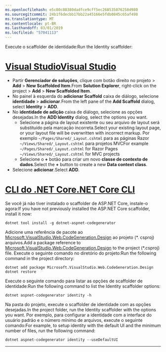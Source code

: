 ```yaml
---
ms.openlocfilehash: e5c80c80380dadfce9cff5ec268535076258d980
ms.sourcegitcommit: 24b1f6decbb17bb22a45166e5fdb0845c65af498
ms.translationtype: MT
ms.contentlocale: pt-BR
ms.lasthandoff: 03/01/2019
ms.locfileid: "57041113"
---
```

<span data-ttu-id="1e4c9-101">Execute o scaffolder de identidade:</span><span class="sxs-lookup"><span data-stu-id="1e4c9-101">Run the Identity scaffolder:</span></span>

# <a name="visual-studiotabvisual-studio"></a>[<span data-ttu-id="1e4c9-102">Visual Studio</span><span class="sxs-lookup"><span data-stu-id="1e4c9-102">Visual Studio</span></span>](#tab/visual-studio)

* <span data-ttu-id="1e4c9-103">Partir **Gerenciador de soluções**, clique com botão direito no projeto > **Add** > **New Scaffolded Item**.</span><span class="sxs-lookup"><span data-stu-id="1e4c9-103">From **Solution Explorer**, right-click on the project > **Add** > **New Scaffolded Item**.</span></span>
* <span data-ttu-id="1e4c9-104">No painel à esquerda do **adicionar Scaffold** caixa de diálogo, selecione **identidade** > **adicionar**.</span><span class="sxs-lookup"><span data-stu-id="1e4c9-104">From the left pane of the **Add Scaffold** dialog, select **Identity** > **ADD**.</span></span>
* <span data-ttu-id="1e4c9-105">No **identidade de adição** caixa de diálogo, selecione as opções desejadas.</span><span class="sxs-lookup"><span data-stu-id="1e4c9-105">In the **ADD Identity** dialog, select the options you want.</span></span>
  * <span data-ttu-id="1e4c9-106">Selecione a página de layout existente ou seu arquivo de layout será substituído pela marcação incorreta.</span><span class="sxs-lookup"><span data-stu-id="1e4c9-106">Select your existing layout page, or your layout file will be overwritten with incorrect markup.</span></span> <span data-ttu-id="1e4c9-107">Por exemplo `~/Pages/Shared/_Layout.cshtml` para as páginas Razor `~/Views/Shared/_Layout.cshtml` para projetos MVC</span><span class="sxs-lookup"><span data-stu-id="1e4c9-107">For example `~/Pages/Shared/_Layout.cshtml` for Razor Pages `~/Views/Shared/_Layout.cshtml` for MVC projects</span></span>
  * <span data-ttu-id="1e4c9-108">Selecione o **+** botão para criar um novo **classe de contexto de dados**.</span><span class="sxs-lookup"><span data-stu-id="1e4c9-108">Select the **+** button to create a new **Data context class**.</span></span>
* <span data-ttu-id="1e4c9-109">Selecione **adicionar**.</span><span class="sxs-lookup"><span data-stu-id="1e4c9-109">Select **ADD**.</span></span>

# <a name="net-core-clitabnetcore-cli"></a>[<span data-ttu-id="1e4c9-110">CLI do .NET Core</span><span class="sxs-lookup"><span data-stu-id="1e4c9-110">.NET Core CLI</span></span>](#tab/netcore-cli)

<span data-ttu-id="1e4c9-111">Se você já não tiver instalado o scaffolder de ASP.NET Core, instale-o agora:</span><span class="sxs-lookup"><span data-stu-id="1e4c9-111">If you have not previously installed the ASP.NET Core scaffolder, install it now:</span></span>

```cli
dotnet tool install -g dotnet-aspnet-codegenerator
```

<span data-ttu-id="1e4c9-112">Adicione uma referência de pacote ao [Microsoft.VisualStudio.Web.CodeGeneration.Design](https://www.nuget.org/packages/Microsoft.VisualStudio.Web.CodeGeneration.Design/) ao projeto (\*. csproj) arquivos.</span><span class="sxs-lookup"><span data-stu-id="1e4c9-112">Add a package reference to [Microsoft.VisualStudio.Web.CodeGeneration.Design](https://www.nuget.org/packages/Microsoft.VisualStudio.Web.CodeGeneration.Design/) to the project (\*.csproj) file.</span></span> <span data-ttu-id="1e4c9-113">Execute o seguinte comando no diretório do projeto:</span><span class="sxs-lookup"><span data-stu-id="1e4c9-113">Run the following command in the project directory:</span></span>

```cli
dotnet add package Microsoft.VisualStudio.Web.CodeGeneration.Design
dotnet restore
```

<span data-ttu-id="1e4c9-114">Execute o seguinte comando para listar as opções de scaffolder de identidade:</span><span class="sxs-lookup"><span data-stu-id="1e4c9-114">Run the following command to list the Identity scaffolder options:</span></span>

```cli
dotnet aspnet-codegenerator identity -h
```

<span data-ttu-id="1e4c9-115">Na pasta do projeto, execute o scaffolder de identidade com as opções desejadas.</span><span class="sxs-lookup"><span data-stu-id="1e4c9-115">In the project folder, run the Identity scaffolder with the options you want.</span></span> <span data-ttu-id="1e4c9-116">Por exemplo, para configurar a identidade com a interface do usuário padrão e o número mínimo de arquivos, execute o seguinte comando:</span><span class="sxs-lookup"><span data-stu-id="1e4c9-116">For example, to setup identity with the default UI and the minimum number of files, run the following command:</span></span>

```cli
dotnet aspnet-codegenerator identity --useDefaultUI
```

-------------
